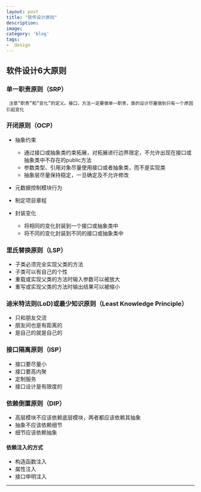 ```yaml
---
layout: post
title: "软件设计原则"
description: 
image: 
category: 'blog'
tags:
-  design
---
```


## 软件设计6大原则
### 单一职责原则（SRP）
     注意“职责”和“变化”的定义。接口，方法一定要做单一职责，类的设计尽量做到只有一个原因引起变化
### **开闭原则**（OCP）
- 抽象约束
    - 通过接口或抽象类约束拓展，对拓展进行边界限定，不允许出现在接口或抽象类中不存在的public方法
    - 参数类型、引用对象尽量使用接口或者抽象类，而不是实现类
    - 抽象层尽量保持稳定，一旦确定及不允许修改

- 元数据控制模块行为
- 制定项目章程
- 封装变化
    - 将相同的变化封装到一个接口或抽象类中
    - 将不同的变化封装到不同的接口或抽象类中
### 里氏替换原则（LSP）
- 子类必须完全实现父类的方法
- 子类可以有自己的个性
- 重载或实现父类的方法时输入参数可以被放大
- 重写或实现父类的方法时输出结果可以被缩小
### 迪米特法则(LoD)或最少知识原则（Least Knowledge Principle）
- 只和朋友交流
- 朋友间也是有距离的
- 是自己的就是自己的
### 接口隔离原则（ISP）
- 接口要尽量小
- 接口要高内聚
- 定制服务
- 接口设计是有限度的
### 依赖倒置原则（DIP）
- 高层模块不应该依赖底层模块，两者都应该依赖其抽象
- 抽象不应该依赖细节
- 细节应该依赖抽象
#### 依赖注入的方式 
- 构造函数注入
- 属性注入
- 接口申明注入





-----
